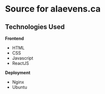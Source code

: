 # Source for alaevens.ca

## Technologies Used
**Frontend**
- HTML
- CSS
- Javascript
- ReactJS

**Deployment**
- Nginx
- Ubuntu
